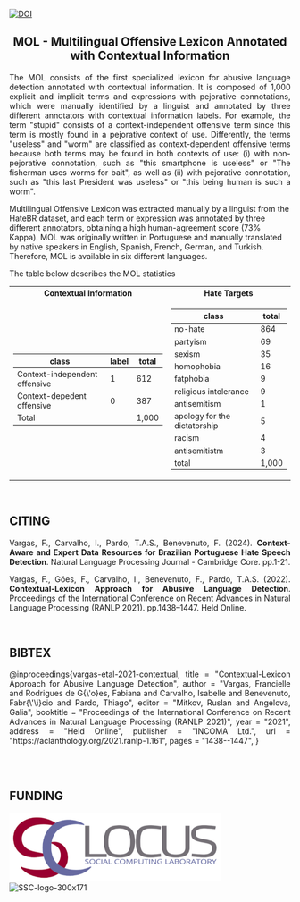 
[![DOI](https://zenodo.org/badge/DOI/10.5281/zenodo.7787172.svg)](https://doi.org/10.5281/zenodo.7787173)


<h2 align="center"> MOL - Multilingual Offensive Lexicon Annotated with Contextual Information </h2>  

<p align="justify"> The MOL consists of the first specialized lexicon for abusive language detection annotated with contextual information. It is composed of 1,000 explicit and implicit terms and expressions with pejorative connotations, which were manually identified by a linguist and annotated by three different annotators with contextual information labels. For example, the term "stupid" consists of a context-independent offensive term since this term is mostly found in a pejorative context of use. Differently, the terms "useless" and "worm" are classified as context-dependent offensive terms because both terms may be found in both contexts of use: (i) with non-pejorative connotation, such as "this smartphone is useless" or "The fisherman uses worms for bait", as well as (ii) with pejorative connotation, such as "this last President was useless" or "this being human is such a worm". </p>

Multilingual Offensive Lexicon was extracted manually by a linguist from the HateBR dataset, and each term or expression was annotated by three different annotators, obtaining a high human-agreement score (73% Kappa). MOL was originally written in Portuguese and manually translated by native speakers in English, Spanish, French, German, and Turkish. Therefore, MOL is available in six different languages.


The table below describes the MOL statistics
<div align="center">
<table> 
<tr><th>Contextual Information</th><th>Hate Targets </th></tr>
<tr><td>

|class|label|total|
|--|--|--|  
|Context-independent offensive|1|612| 
|Context-depedent offensive|0|387| 
 |Total||1,000| 


</td><td>

|class|total|  
|--|--|  
|no-hate |864|
|partyism|69|
|sexism|35|
|homophobia|16|
|fatphobia|9|
|religious intolerance|9|
|antisemitism|1|
|apology for the dictatorship|5|
|racism|4|  
|antisemitistm|3| 
|total|1,000|


</td></tr></table>
</div>


<br>
<h2 align="left"> CITING </h2>
<p align="justify">
Vargas, F., Carvalho, I., Pardo, T.A.S., Benevenuto, F. (2024). <b>Context-Aware and Expert Data Resources for Brazilian Portuguese Hate Speech Detection</b>.  Natural Language Processing Journal - Cambridge Core. pp.1-21.
</p>

<p align="justify">
Vargas, F., Góes, F., Carvalho, I., Benevenuto, F., Pardo, T.A.S. (2022). <b>Contextual-Lexicon Approach for Abusive Language Detection</b>.  Proceedings of the International Conference on Recent Advances in Natural Language Processing (RANLP 2021). pp.1438–1447. Held Online.
</p>

<br>
<h2 align="left"> BIBTEX </h2>
<p align="justify">
@inproceedings{vargas-etal-2021-contextual,
    title = "Contextual-Lexicon Approach for Abusive Language Detection",
    author = "Vargas, Francielle  and
      Rodrigues de G{\'o}es, Fabiana  and
      Carvalho, Isabelle  and
      Benevenuto, Fabr{\'\i}cio  and
      Pardo, Thiago",
    editor = "Mitkov, Ruslan  and
      Angelova, Galia",
    booktitle = "Proceedings of the International Conference on Recent Advances in Natural Language Processing (RANLP 2021)",
    year = "2021",
    address = "Held Online",
    publisher = "INCOMA Ltd.",
    url = "https://aclanthology.org/2021.ranlp-1.161",
    pages = "1438--1447",
    }
 </p> 
<br>

<br>
<h2 align="left"> FUNDING </h2>

 ![SSC-logo-300x171](https://github.com/franciellevargas/franciellevargas.github.io/blob/92143a7500195e8bfda14c7c0dfe09bf3e996fad/img/locus_media.png)   ![SSC-logo-300x171](https://github.com/franciellevargas/HateBR/blob/e5ccb9cd6b43c26edacb2c4abd32fd75f8a574a2/.github/logo_novo_english.gif) 

</br>


